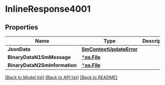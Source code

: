 # InlineResponse4001

## Properties
Name | Type | Description | Notes
------------ | ------------- | ------------- | -------------
**JsonData** | [**SmContextUpdateError**](SmContextUpdateError.md) |  | [optional] 
**BinaryDataN1SmMessage** | [***os.File**](*os.File.md) |  | [optional] 
**BinaryDataN2SmInformation** | [***os.File**](*os.File.md) |  | [optional] 

[[Back to Model list]](../README.md#documentation-for-models) [[Back to API list]](../README.md#documentation-for-api-endpoints) [[Back to README]](../README.md)


